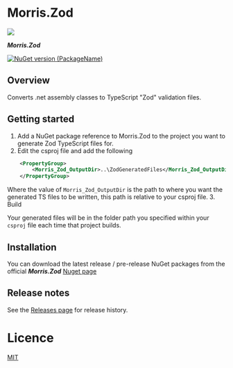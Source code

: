 
# Morris.Zod
![](./Images/Zod-logo.png)

***Morris.Zod*** 

[![NuGet version (PackageName)](https://img.shields.io/nuget/v/Morris.Zod.svg?style=flat-square)](https://www.nuget.org/packages/Morris.Zod/)

## Overview
Converts .net assembly classes to TypeScript "Zod" validation files.

## Getting started

1. Add a NuGet package reference to Morris.Zod to the project you want to generate Zod TypeScript files for.
2. Edit the csproj file and add the following
```xml
    <PropertyGroup>
        <Morris_Zod_OutputDir>..\ZodGeneratedFiles</Morris_Zod_OutputDir>
    </PropertyGroup>
```
Where the value of `Morris_Zod_OutputDir` is the path to where you want the generated TS files to be written, this path is relative to your csproj file.
3. Build

Your generated files will be in the folder path you specified within your `csproj` file each time that project builds.

## Installation
You can download the latest release / pre-release NuGet packages from the official
***Morris.Zod*** [Nuget page](https://www.nuget.org/packages/Morris.Zod/)

## Release notes
See the [Releases page](./Docs/releases.md) for release history.

# Licence
[MIT](https://opensource.org/licenses/MIT)
